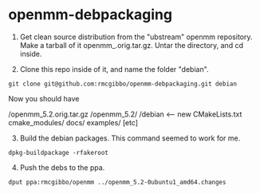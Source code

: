 openmm-debpackaging
===================

1. Get clean source distribution from the "ubstream" openmm repository.
Make a tarball of it openmm_<version>.orig.tar.gz. Untar the directory,
and cd inside.

2. Clone this repo inside of it, and name the folder "debian".

```
git clone git@github.com:rmcgibbo/openmm-debpackaging.git debian
```

Now you should have

/openmm_5.2.orig.tar.gz
/openmm_5.2/
    /debian      <-- new
    CMakeLists.txt
    cmake_modules/
    docs/
    examples/
    [etc]
    


3. Build the debian packages. This command seemed to work for me.

```
dpkg-buildpackage -rfakeroot
```

4. Push the debs to the ppa.

```
dput ppa:rmcgibbo/openmm ../openmm_5.2-0ubuntu1_amd64.changes
```
